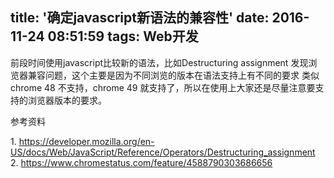 title: '确定javascript新语法的兼容性'
date: 2016-11-24 08:51:59
tags: Web开发
---

前段时间使用javascript比较新的语法，比如Destructuring assignment
发现浏览器兼容问题，这个主要是因为不同浏览的版本在语法支持上有不同的要求
类似 chrome 48 不支持，chrome 49 就支持了，所以在使用上大家还是尽量注意要支持的浏览器版本的要求。

参考资料

1. https://developer.mozilla.org/en-US/docs/Web/JavaScript/Reference/Operators/Destructuring_assignment
2. https://www.chromestatus.com/feature/4588790303686656                                   